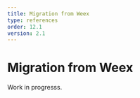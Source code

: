 ```yaml
---
title: Migration from Weex   
type: references
order: 12.1
version: 2.1
---
```


# Migration from Weex

Work in progresss.